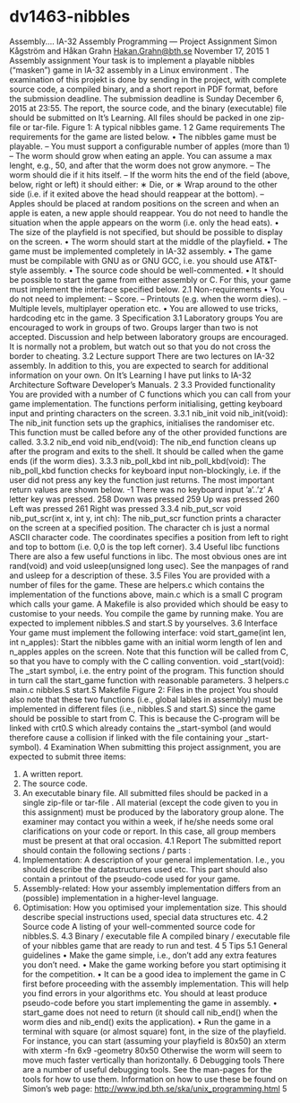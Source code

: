 # dv1463-nibbles
Assembly....
IA-32 Assembly Programming — Project Assignment
Simon Kågström
and
Håkan Grahn
Hakan.Grahn@bth.se
November 17, 2015
1 Assembly assignment
Your task is to implement a playable nibbles (“masken”) game in IA-32 assembly in a Linux environment .
The examination of this projekt is done by sending in the project, with complete source code, a compiled
binary, and a short report in PDF format, before the submission deadline. The submission deadline is
Sunday December 6, 2015 at 23:55. The report, the source code, and the binary (executable) file should
be submitted on It’s Learning. All files should be packed in one zip-file or tar-file.
Figure 1: A typical nibbles game.
1
2 Game requirements
The requirements for the game are listed below.
• The nibbles game must be playable.
– You must support a configurable number of apples (more than 1)
– The worm should grow when eating an apple. You can assume a max lenght, e.g., 50, and after
that the worm does not grow anymore.
– The worm should die if it hits itself.
– If the worm hits the end of the field (above, below, right or left) it should either:
∗ Die, or
∗ Wrap around to the other side (i.e. if it exited above the head should reappear at the
bottom).
– Apples should be placed at random positions on the screen and when an apple is eaten, a new
apple should reappear. You do not need to handle the situation when the apple appears on the
worm (i.e. only the head eats).
• The size of the playfield is not specified, but should be possible to display on the screen.
• The worm should start at the middle of the playfield.
• The game must be implemented completely in IA-32 assembly.
• The game must be compilable with GNU as or GNU GCC, i.e. you should use AT&T-style assembly.
• The source code should be well-commented.
• It should be possible to start the game from either assembly or C. For this, your game must implement
the interface specified below.
2.1 Non-requirements
• You do not need to implement:
– Score.
– Printouts (e.g. when the worm dies).
– Multiple levels, multiplayer operation etc.
• You are allowed to use tricks, hardcoding etc in the game.
3 Specification
3.1 Laboratory groups
You are encouraged to work in groups of two. Groups larger than two is not accepted.
Discussion and help between laboratory groups are encouraged. It is normally not a problem, but watch
out so that you do not cross the border to cheating.
3.2 Lecture support
There are two lectures on IA-32 assembly. In addition to this, you are expected to search for additional
information on your own. On It’s Learning I have put links to IA-32 Architecture Software Developer’s
Manuals.
2
3.3 Provided functionality
You are provided with a number of C functions which you can call from your game implementation. The
functions perform initialising, getting keyboard input and printing characters on the screen.
3.3.1 nib_init
void nib_init(void): The nib_init function sets up the graphics, initialises the randomiser etc. This
function must be called before any of the other provided functions are called.
3.3.2 nib_end
void nib_end(void): The nib_end function cleans up after the program and exits to the shell. It should
be called when the game ends (if the worm dies).
3.3.3 nib_poll_kbd
int nib_poll_kbd(void): The nib_poll_kbd function checks for keyboard input non-blockingly, i.e. if
the user did not press any key the function just returns. The most important return values are shown below.
-1 There was no keyboard input
’a’..’z’ A letter key was pressed.
258 Down was pressed
259 Up was pressed
260 Left was pressed
261 Right was pressed
3.3.4 nib_put_scr
void nib_put_scr(int x, int y, int ch): The nib_put_scr function prints a character on the screen
at a specified position.
The character ch is just a normal ASCII character code. The coordinates specifies a position from left
to right and top to bottom (i.e. 0,0 is the top left corner).
3.4 Useful libc functions
There are also a few useful functions in libc. The most obvious ones are int rand(void) and void
usleep(unsigned long usec). See the manpages of rand and usleep for a description of these.
3.5 Files
You are provided with a number of files for the game. These are helpers.c which contains the implementation
of the functions above, main.c which is a small C program which calls your game.
A Makefile is also provided which should be easy to customise to your needs. You compile the game
by running make.
You are expected to implement nibbles.S and start.S by yourselves.
3.6 Interface
Your game must implement the following interface:
void start_game(int len, int n_apples): Start the nibbles game with an initial worm length of
len and n_apples apples on the screen. Note that this function will be called from C, so that you have to
comply with the C calling convention.
void _start(void): The _start symbol, i.e. the entry point of the program. This function should in
turn call the start_game function with reasonable parameters.
3
helpers.c
main.c nibbles.S start.S
Makefile
Figure 2: Files in the project
You should also note that these two functions (i.e., global lables in assembly) must be implemented in
different files (i.e., nibbles.S and start.S) since the game should be possible to start from C. This is
because the C-program will be linked with crt0.S which already contains the _start-symbol (and would
therefore cause a collision if linked with the file containing your _start-symbol).
4 Examination
When submitting this project assignment, you are expected to submit three items:
1. A written report.
2. The source code.
3. An executable binary file.
All submitted files should be packed in a single zip-file or tar-file .
All material (except the code given to you in this assignment) must be produced by the laboratory group
alone.
The examiner may contact you within a week, if he/she needs some oral clarifications on your code or
report. In this case, all group members must be present at that oral occasion.
4.1 Report
The submitted report should contain the following sections / parts :
1. Implementation: A description of your general implementation. I.e., you should describe the datastructures
used etc. This part should also contain a printout of the pseudo-code used for your game.
2. Assembly-related: How your assembly implementation differs from an (possible) implementation
in a higher-level language.
3. Optimisation: How you optimised your implementation size. This should describe special instructions
used, special data structures etc.
4.2 Source code
A listing of your well-commented source code for nibbles.S.
4.3 Binary / executable file
A compiled binary / executable file of your nibbles game that are ready to run and test.
4
5 Tips
5.1 General guidelines
• Make the game simple, i.e., don’t add any extra features you don’t need.
• Make the game working before you start optimising it for the competition.
• It can be a good idea to implement the game in C first before proceeding with the assembly implementation.
This will help you find errors in your algorithms etc. You should at least produce
pseudo-code before you start implementing the game in assembly.
• start_game does not need to return (it should call nib_end() when the worm dies and nib_end()
exits the application).
• Run the game in a terminal with square (or almost square) font, in the size of the playfield. For
instance, you can start (assuming your playfield is 80x50) an xterm with
xterm -fn 6x9 -geometry 80x50
Otherwise the worm will seem to move much faster vertically than horizontally.
6 Debugging tools
There are a number of useful debugging tools. See the man-pages for the tools for how to use them.
Information on how to use these be found on Simon’s web page:
http://www.ipd.bth.se/ska/unix_programming.html
5
